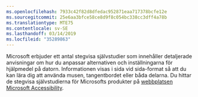 ```yaml
---
ms.openlocfilehash: 7933c42f82d8dfedac952871eaa717378bcfe12e
ms.sourcegitcommit: 25e6aa3bfce58ce8d9f8c054bc338cc3dff4a78b
ms.translationtype: MTE75
ms.contentlocale: sv-SE
ms.lasthandoff: 03/14/2019
ms.locfileid: "35289863"
---
```

Microsoft erbjuder ett antal stegvisa självstudier som innehåller detaljerade anvisningar om hur du anpassar alternativen och inställningarna för hjälpmedel på datorn. Informationen visas i sida vid sida-format så att du kan lära dig att använda musen, tangentbordet eller båda delarna. Du hittar de stegvisa självstudierna för Microsofts produkter på [webbplatsen Microsoft Accessibility](http://go.microsoft.com/fwlink/?LinkId=8431).